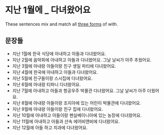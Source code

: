 
# 지난 1월에 _ 다녀왔어요


  These sentences mix and match all [three forms] of with.

## 문장들

  - 지난 1월에 한국 식당에 아내하고 아들과 다녀왔어요.
  - 지난 2월에 음악회에 아내하고 아들과 다녀왔어요. 그날 날씨가 아주 추웠어요.
  - 지난 3월에 아내랑 아들이랑 친구 생일 파티에 다녀왔어요.
  - 지난 4월에 한국에 아내하고 아들과 다녀왔어요.
  - 지난 5월에 친구들이랑 스시집에 다녀왔어요.
  - 지난 6월에 아내랑 티파니 다녀왔어요.
  - 지난 7월에 아내하고 아들과  항공우주 박물관 다녀왔어요. 그날 날씨가 아주 더웠어요.
  - 지난 8월에 아내랑 아들이랑 조지아에 있는 어린이 박물관에 다녀왔어요.
  - 지난 9월에 아내랑 아들이랑 친구 집에 다녀왔어요.
  - 지난 10월에 아내하고 아들이랑 펜실베이니아에 있는 농장에 다녀왔어요.
  - 지난 11월에 아내하고 아들과 산속 에어비앤비에 다녀왔어요.
  - 지난 12월에 아들 하고 치과에 다녀왔어요.

[three forms]: three-forms-of-with.html
